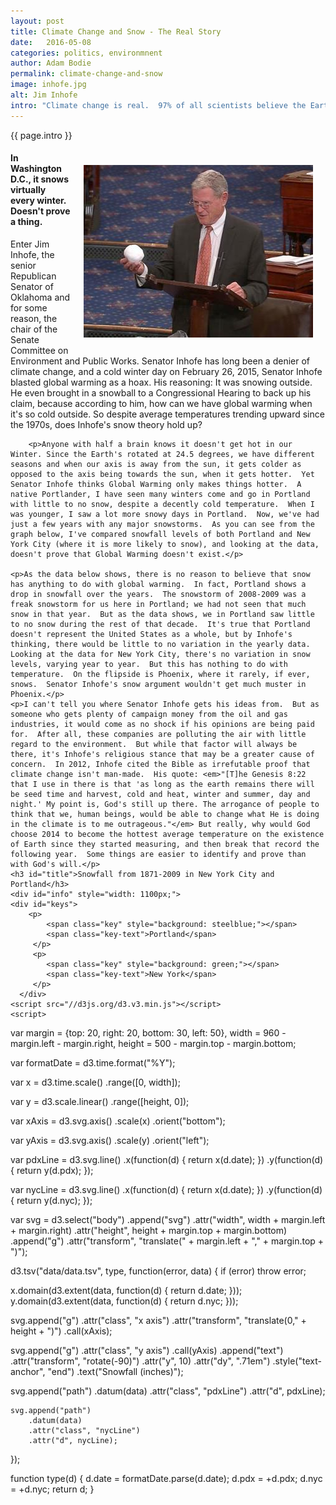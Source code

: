 ```yaml
---
layout: post
title: Climate Change and Snow - The Real Story
date:   2016-05-08
categories: politics, environmnent
author: Adam Bodie
permalink: climate-change-and-snow
image: inhofe.jpg
alt: Jim Inhofe
intro: "Climate change is real.  97% of all scientists believe the Earth is getting abnormally hotter than usual because of greenhouse gases polluting the Earth.  But there are some people who believe it's a hoax.  Most likely it's to protect their greenhouse gas producing fuels and chemicals.  Others are religious nuts who hate science as it counters religion.  They'll find any excuse to discredit global warming and climate change as to protect their profit, and gain the support of those who disapprove man-made climate change, mostly members of the Republican Party."
---
```

<style>
#inhofe {
	float: right;
	padding: 20px;
}

.axis path,
.axis line {
  fill: none;
  stroke: #000;
  shape-rendering: crispEdges;
}


.pdxLine {
  fill: none;
  stroke: steelblue;
  stroke-width: 2px;
}

.pdxLine:hover {
	stroke-width: 4px;
}

.nycLine {
	fill: none;
	stroke: green;
	stroke-width: 2px;
}

.nycLine:hover {
	stroke-width: 4px;
}
svg {
	display: block;
	margin-left: auto;
	margin-right: auto;
	background-color: white;
	font: 10px sans-serif;
}

.key {
    padding: 10px;
    border-radius: 50%;
    display: inline-block;
}


</style>
<div class="article">
<p> {{ page.intro }}</p>
<div class="blog-pic">
		<img src="img/inhofe.jpg" data-toggle="tooltip" title="Jim Inhofe" class="image block img-responsive" id="inhofe">
		<h4>In Washington D.C., it snows virtually every winter.  Doesn't prove a thing.</h4>
</div>
		<p>Enter Jim Inhofe, the senior Republican Senator of Oklahoma and for some reason, the chair of the Senate Committee on Environment and Public Works.  Senator Inhofe has long been a denier of climate change, and a cold winter day on February 26, 2015, Senator Inhofe blasted global warming as a hoax.  His reasoning: It was snowing outside.  He even brought in a snowball to a Congressional Hearing to back up his claim, because according to him, how can we have global warming when it's so cold outside.  So despite average temperatures trending upward since the 1970s, does Inhofe's snow theory hold up?</p>
		
		<p>Anyone with half a brain knows it doesn't get hot in our Winter. Since the Earth's rotated at 24.5 degrees, we have different seasons and when our axis is away from the sun, it gets colder as opposed to the axis being towards the sun, when it gets hotter.  Yet Senator Inhofe thinks Global Warming only makes things hotter.  A native Portlander, I have seen many winters come and go in Portland with little to no snow, despite a decently cold temperature.  When I was younger, I saw a lot more snowy days in Portland.  Now, we've had just a few years with any major snowstorms.  As you can see from the graph below, I've compared snowfall levels of both Portland and New York City (where it is more likely to snow), and looking at the data, doesn't prove that Global Warming doesn't exist.</p>

	<p>As the data below shows, there is no reason to believe that snow has anything to do with global warming.  In fact, Portland shows a drop in snowfall over the years.  The snowstorm of 2008-2009 was a freak snowstorm for us here in Portland; we had not seen that much snow in that year.  But as the data shows, we in Portland saw little to no snow during the rest of that decade.  It's true that Portland doesn't represent the United States as a whole, but by Inhofe's thinking, there would be little to no variation in the yearly data.  Looking at the data for New York City, there's no variation in snow levels, varying year to year.  But this has nothing to do with temperature.  On the flipside is Phoenix, where it rarely, if ever, snows.  Senator Inhofe's snow argument wouldn't get much muster in Phoenix.</p>
	<p>I can't tell you where Senator Inhofe gets his ideas from.  But as someone who gets plenty of campaign money from the oil and gas industries, it would come as no shock if his opinions are being paid for.  After all, these companies are polluting the air with little regard to the environment.  But while that factor will always be there, it's Inhofe's religious stance that may be a greater cause of concern.  In 2012, Inhofe cited the Bible as irrefutable proof that climate change isn't man-made.  His quote: <em>"[T]he Genesis 8:22 that I use in there is that 'as long as the earth remains there will be seed time and harvest, cold and heat, winter and summer, day and night.' My point is, God's still up there. The arrogance of people to think that we, human beings, would be able to change what He is doing in the climate is to me outrageous."</em> But really, why would God choose 2014 to become the hottest average temperature on the existence of Earth since they started measuring, and then break that record the following year.  Some things are easier to identify and prove than with God's will.</p>
	<h3 id="title">Snowfall from 1871-2009 in New York City and Portland</h3>
	<div id="info" style="width: 1100px;">
   	<div id="keys">
      	<p>
            <span class="key" style="background: steelblue;"></span>
            <span class="key-text">Portland</span>
         </p>
         <p>
         	<span class="key" style="background: green;"></span>
         	<span class="key-text">New York</span>
         </p>
      </div>	
	<script src="//d3js.org/d3.v3.min.js"></script>
	<script>

var margin = {top: 20, right: 20, bottom: 30, left: 50},
    width = 960 - margin.left - margin.right,
    height = 500 - margin.top - margin.bottom;

var formatDate = d3.time.format("%Y");

var x = d3.time.scale()
    .range([0, width]);

var y = d3.scale.linear()
    .range([height, 0]);

var xAxis = d3.svg.axis()
    .scale(x)
    .orient("bottom");

var yAxis = d3.svg.axis()
    .scale(y)
    .orient("left");

var pdxLine = d3.svg.line()
    .x(function(d) { return x(d.date); })
    .y(function(d) { return y(d.pdx); });
    
var nycLine = d3.svg.line()
    .x(function(d) { return x(d.date); })
    .y(function(d) { return y(d.nyc); });    
				
var svg = d3.select("body")
	 .append("svg")
    .attr("width", width + margin.left + margin.right)
    .attr("height", height + margin.top + margin.bottom)
  	 .append("g")
    .attr("transform", "translate(" + margin.left + "," + margin.top + ")");


d3.tsv("data/data.tsv", type, function(error, data) {
  if (error) throw error;
  
  x.domain(d3.extent(data, function(d) { return d.date; }));
  y.domain(d3.extent(data, function(d) { return d.nyc; }));

  svg.append("g")
      .attr("class", "x axis")
      .attr("transform", "translate(0," + height + ")")
      .call(xAxis);

  svg.append("g")
      .attr("class", "y axis")
      .call(yAxis)
    .append("text")
      .attr("transform", "rotate(-90)")
      .attr("y", 10)
      .attr("dy", ".71em")
      .style("text-anchor", "end")
      .text("Snowfall (inches)");
  		
  svg.append("path")
      .datum(data)
      .attr("class", "pdxLine")
      .attr("d", pdxLine);
 
 	svg.append("path")
 		.datum(data)
 		.attr("class", "nycLine")
 		.attr("d", nycLine);
 
});

function type(d) {
  d.date = formatDate.parse(d.date);
  d.pdx = +d.pdx;
  d.nyc = +d.nyc;
  return d;
}

</script>
	
</div>
